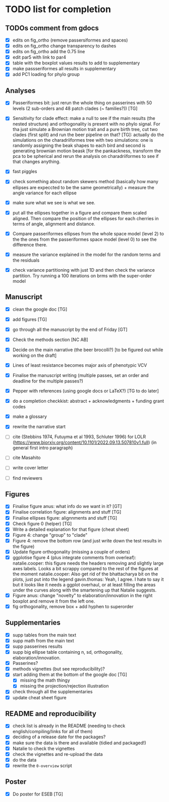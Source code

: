 # TODO list for completion

## TODOs comment from gdocs

 - [x] edits on fig_ortho (remove passersiformes and spaces)
 - [x] edits on fig_ortho change transparency to dashes
 - [x] edits on fig_ortho add the 0.75 line
 - [x] edit par5 with link to par4
 - [x] table with the boxplot values results to add to supplementary
 - [x] make passseriformes all results in supplementary
 - [x] add PC1 loading for phylo group

## Analyses

 - [x] Passeriformes bit: just rerun the whole thing on passerines with 50 levels (2 sub-orders and 48 patch clades (~ families?)) [TG]
 - [x] Sensitivity for clade effect: make a null to see if the main results (the nested structure) and orthogonality is present with no phylo signal. For tha just simulate a Brownian motion trait and a pure birth tree, cut two clades (first split) and run the beer pipeline on that? [TG]: actually do the simulations on the charadriiformes tree with two simulations: one is randomly assigning the beak shapes to each bird and second is generating brownian motion beask [for the pankackness, transform the pca to be spherical and rerun the analysis on charadriiformes to see if that changes anything.
 - [x] fast piggles
 - [x] check something about random skewers method (basically how many ellipses are expeccted to be the same geometrically) + measure the angle variance for each ellipse
 - [x] make sure what we see is what we see.
 - [x] put all the ellipses together in a figure and compare them scaled aligned. Then compare the position of the ellipses for each cherries in terms of angle, alignment and distance.
 - [x] Compare passeriformes ellipses from the whole space model (level 2) to the the ones from the passeriformes space model (level 0) to see the difference there.
 - [x] measure the variance explained in the model for the random terms and the residuals
 - [x] check variance partitioning with just 1D and then check the variance partition. Try running a 100 iterations on brms with the super-order model


## Manuscript

 - [x] clean the google doc [TG]
 - [x] add figures [TG]
 - [x] go through all the manuscript by the end of Friday [GT]
 - [x] Check the methods section [NC AB]
 - [x] Decide on the main narrative (the beer brocolli?) [to be figured out while working on the draft]
 - [x] Lines of least resistance becomes major axis of phenotypic VCV
 - [x] Finalise the manuscript writing (multiple passes, set an order and deadline for the multiple passes?)
 - [x] Pepper with references (using google docs or LaTeX?) [TG to do later]
 - [x] do a completion checkkist: abstract + acknowledgments + funding grant codes 
 - [x] make a glossary 
 - [x] rewrite the narrative start
 - [ ] cite (Stebbins 1974, Futuyma et al 1993, Schluter 1996) for LOLR (https://www.biorxiv.org/content/10.1101/2022.09.13.507810v1.full) (in general first intro paragraph)
 - [ ] cite Masahito
 - [ ] write cover letter
 - [ ] find reviewers


## Figures

 - [x] Finalise figure anus: what info do we want in it? [GT]
 - [x] Finalise correlation figure: alignments and stuff [TG]
 - [x] Finalise ellipses figure: alignnments and stuff [TG]
 - [x] Check figure 0 (helper) [TG]
 - [x] Write a detailed explanation for that figure (cheat sheet)
 - [x] Figure 4: change "group" to "clade"
 - [x] Figure 4: remove the bottom row (and just write down the test results in the figure)
 - [x] Update figure orthogonality (missing a couple of orders)
 - [x] ggplotise figure 4 (plus integrate comments from overleaf):
          natalie.cooper: this figure needs the headers removing and slightly large axes labels. Looks a bit scrappy compared to the rest of the figures at the moment
          natalie.cooper: Also get rid of the bhattacharya bit on the plots, just put into the legend
          gavin.thomas: Yeah, I agree. I hate to say it but it looks like it needs a ggplot overhaul, or at least filling the areas under the curves along with the smartening up that Natalie suggests.
 - [x] Figure anus: change "novelty" to elaboration/innovation in the right boxplot and remove it from the left one.
 - [x] fig orthogonality, remove box + add hyphen to superorder

## Supplementaries

 - [x] supp tables from the main text
 - [x] supp math from the main text
 - [x] supp passerines results
 - [x] supp big ellipse table containing n, sd, orthogonality, elaboration/innovation.
 - [x] Passerines?
 - [x] methods vignettes (but see reproducibility)?
 - [x] start adding them at the bottom of the google doc [TG]
      - [x] missing the math thingy
      - [x] missing the projection/rejection illustration
 - [x] check through all the supplementaries
 - [x] update cheat sheet figure

## README and reproducibility

 - [x] check list is already in the README (needing to check english/compiling/links for all of them)
 - [x] deciding of a release date for the packages?
 - [x] make sure the data is there and available (tidied and packaged!)
 - [x] Natalie to check the vignettes
 - [x] check the vignettes and re-upload the data
 - [x] do the data
 - [x] rewrite the `0-overview` script

## Poster

 - [x] Do poster for ESEB [TG]